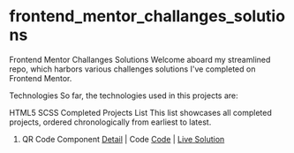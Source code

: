 # frontend_mentor_challanges_solutions
Frontend Mentor Challanges Solutions
Welcome aboard my streamlined repo, which harbors various challenges solutions I've completed on Frontend Mentor.

Technologies
So far, the technologies used in this projects are:

HTML5
SCSS
Completed Projects List
This list showcases all completed projects, ordered chronologically from earliest to latest.

1. QR Code Component
[Detail]([https://www.frontendmentor.io/community](https://www.frontendmentor.io/challenges/qr-code-component-iux_sIO_H)) | Code [Code]([https://www.frontendmentor.io/community](https://github.com/mervekara/frontend_mentor_challanges_solutions/tree/main/qr-code-component-main)) | [Live Solution](https://www.frontendmentor.io/community)
